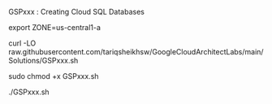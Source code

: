GSPxxx : Creating Cloud SQL Databases 

export ZONE=us-central1-a

curl -LO raw.githubusercontent.com/tariqsheikhsw/GoogleCloudArchitectLabs/main/Solutions/GSPxxx.sh

sudo chmod +x GSPxxx.sh

./GSPxxx.sh
